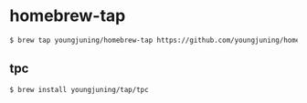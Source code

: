 # homebrew-tap

```sh
$ brew tap youngjuning/homebrew-tap https://github.com/youngjuning/homebrew-tap.git
```

## tpc

```sh
$ brew install youngjuning/tap/tpc
```
